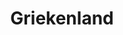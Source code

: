---
title: "Griekenland"
introtext: "Het zonovergoten Griekenland is een populair vakantieland met voor ieder wat wils. Ga lekker cultuur snuiven in het eeuwenoude Athene of ga heerlijk relaxen op één van de vele eilanden. Het mooie aan deze eilanden is dat elk eiland uniek is en voelt als een ander land. Het enige wat ze gemeen hebben is de vriendelijke inwoners en de mooie stranden. Bekijk op Santorini de mooiste zonsondergang ter wereld in een sprookjesachtige setting, ga eilandhoppen per boot of ontspan op de mooie stranden die elk eiland rijk is. Op elk eiland is het een aanrader om een auto of scooter te huren en het hele eiland te verkennen!"
introimage: "https://lh3.googleusercontent.com/AeX9izbBJql5eoLR1llkkO3T3MhWdLgrwMvfwRARe7mBWtsvM2_pZO0aDVbIHFlwAXDpFu-mx80n6eDBxDMQaOD4VZsrgcT2gpv0ze1SSazsGxERgXoI_y77UPeeewgK8TMt-HURMg=w2400"
surface: "132.000"
inhabitants: "10.800.000"
rate: "1"
valuta: "euro"
---